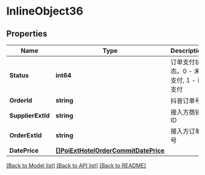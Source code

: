 # InlineObject36

## Properties

Name | Type | Description | Notes
------------ | ------------- | ------------- | -------------
**Status** | **int64** | 订单支付状态。0 - 未支付, 1 - 已支付 | [optional] 
**OrderId** | **string** | 抖音订单号 | [optional] 
**SupplierExtId** | **string** | 接入方商铺ID | [optional] 
**OrderExtId** | **string** | 接入方订单号 | [optional] 
**DatePrice** | [**[]PoiExtHotelOrderCommitDatePrice**](_poi_ext_hotel_order_commit_date_price.md) |  | [optional] 

[[Back to Model list]](../README.md#documentation-for-models) [[Back to API list]](../README.md#documentation-for-api-endpoints) [[Back to README]](../README.md)


